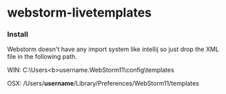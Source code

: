# webstorm-livetemplates

### Install

Webstorm doesn't have any import system like intellij so just drop the XML file in the following path.

WIN:
C:\Users\<b>username</b>\.WebStorm11\config\templates

OSX:
/Users/<b>username</b>/Library/Preferences/WebStorm11/templates